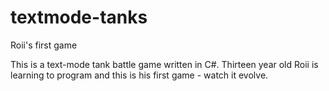 # textmode-tanks
Roii's first game

This is a text-mode tank battle game written in C#.
Thirteen year old Roii is learning to program and this is his first game - watch it evolve.
